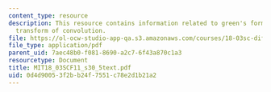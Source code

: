 ```yaml
---
content_type: resource
description: This resource contains information related to green's formula, laplace
  transform of convolution.
file: https://ol-ocw-studio-app-qa.s3.amazonaws.com/courses/18-03sc-differential-equations-fall-2011/0d4d90053f2bb24f7551c78e2d1b21a2_MIT18_03SCF11_s30_5text.pdf
file_type: application/pdf
parent_uid: 7aec48b0-f081-8690-a2c7-6f43a870c1a3
resourcetype: Document
title: MIT18_03SCF11_s30_5text.pdf
uid: 0d4d9005-3f2b-b24f-7551-c78e2d1b21a2
---
```

